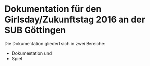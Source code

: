 # Dokumentation für den Girlsday/Zukunftstag 2016 an der SUB Göttingen

Die Dokumentation gliedert sich in zwei Bereiche:
* Dokumentation und
* Spiel



